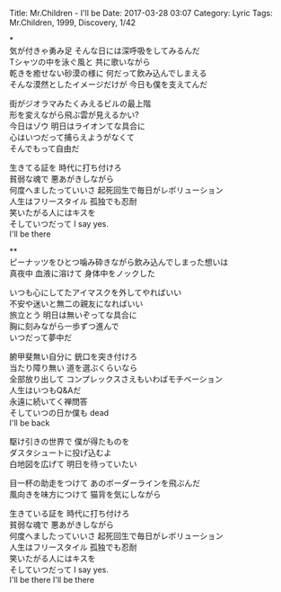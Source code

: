 Title: Mr.Children - I'll be
Date: 2017-03-28 03:07
Category: Lyric
Tags: Mr.Children, 1999, Discovery, 1/42


\*  
気が付きゃ勇み足 そんな日には深呼吸をしてみるんだ  
Tシャツの中を泳ぐ風と 共に歌いながら  
乾きを癒せない砂漠の様に 何だって飲み込んでしまえる  
そんな漠然としたイメージだけが 今日も僕を支えてんだ  
  
街がジオラマみたくみえるビルの最上階  
形を変えながら飛ぶ雲が見えるかい?  
今日はゾウ 明日はライオンてな具合に  
心はいつだって捕らえようがなくて  
そんでもって自由だ  
  
生きてる証を 時代に打ち付けろ  
貧弱な魂で 悪あがきしながら  
何度へましたっていいさ 起死回生で毎日がレボリューション  
人生はフリースタイル 孤独でも忍耐  
笑いたがる人にはキスを  
そしていつだって I say yes.  
I'll be there  
  
\**  
ピーナッツをひとつ噛み砕きながら飲み込んでしまった想いは  
真夜中 血液に溶けて 身体中をノックした  
  
いつも心にしてたアイマスクを外してやればいい  
不安や迷いと無二の親友になればいい  
旅立とう 明日は無いぞってな具合に  
胸に刻みながら一歩ずつ進んで  
いつだって夢中だ  
  
腑甲斐無い自分に 銃口を突き付けろ  
当たり障り無い 道を選ぶくらいなら  
全部放り出して コンプレックスさえもいわばモチベーション  
人生はいつもQ&amp;Aだ  
永遠に続いてく禅問答  
そしていつの日か僕も dead  
I'll be back  
  
駆け引きの世界で 僕が得たものを  
ダスタシュートに投げ込むよ  
白地図を広げて 明日を待っていたい  
  
目一杯の助走をつけて あのボーダーラインを飛ぶんだ  
風向きを味方につけて 猫背を気にしながら  
  
生きている証を 時代に打ち付けろ  
貧弱な魂で 悪あがきしながら  
何度へましたっていいさ 起死回生で毎日がレボリューション  
人生はフリースタイル 孤独でも忍耐  
笑いたがる人にはキスを  
そしていつだって I say yes.  
I'll be there I'll be there  
